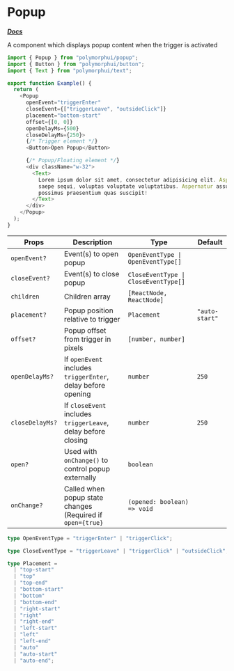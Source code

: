 # Popup

[**_Docs_**](../README.md)

A component which displays popup content when the trigger is activated

```typescript jsx
import { Popup } from "polymorphui/popup";
import { Button } from "polymorphui/button";
import { Text } from "polymorphui/text";

export function Example() {
  return (
    <Popup
      openEvent="triggerEnter"
      closeEvent={["triggerLeave", "outsideClick"]}
      placement="bottom-start"
      offset={[0, 0]}
      openDelayMs={500}
      closeDelayMs={250}>
      {/* Trigger element */}
      <Button>Open Popup</Button>

      {/* Popup/Floating element */}
      <div className="w-32">
        <Text>
          Lorem ipsum dolor sit amet, consectetur adipisicing elit. Aspernatur ducimus incidunt minus nam quod rerum
          saepe sequi, voluptas voluptate voluptatibus. Aspernatur assumenda consectetur debitis dolorem inventore
          possimus praesentium quas suscipit!
        </Text>
      </div>
    </Popup>
  );
}
```

| Props           | Description                                                   | Type                                 | Default        |
|-----------------|---------------------------------------------------------------|--------------------------------------|----------------|
| `openEvent?`    | Event(s) to open popup                                        | `OpenEventType \| OpenEventType[]`   |                |
| `closeEvent?`   | Event(s) to close popup                                       | `CloseEventType \| CloseEventType[]` |                |
| `children`      | Children array                                                | `[ReactNode, ReactNode]`             |                |
| `placement?`    | Popup position relative to trigger                            | `Placement`                          | `"auto-start"` |
| `offset?`       | Popup offset from trigger in pixels                           | `[number, number]`                   |                |
| `openDelayMs?`  | If `openEvent` includes `triggerEnter`, delay before opening  | `number`                             | `250`          |
| `closeDelayMs?` | If `closeEvent` includes `triggerLeave`, delay before closing | `number`                             | `250`          |
| `open?`         | Used with `onChange()` to control popup externally            | `boolean`                            |                |
| `onChange?`     | Called when popup state changes (Required if `open={true}`    | `(opened: boolean) => void`          |                |

```typescript
type OpenEventType = "triggerEnter" | "triggerClick";

type CloseEventType = "triggerLeave" | "triggerClick" | "outsideClick";

type Placement =
  | "top-start"
  | "top"
  | "top-end"
  | "bottom-start"
  | "bottom"
  | "bottom-end"
  | "right-start"
  | "right"
  | "right-end"
  | "left-start"
  | "left"
  | "left-end"
  | "auto"
  | "auto-start"
  | "auto-end";
```
